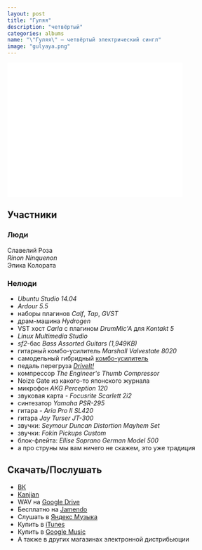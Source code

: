 ```yaml
---
layout: post
title: "Гуляя"
description: "четвёртый"
categories: albums
name: "\"Гуляя\" — четвёртый электрический сингл"
image: "gulyaya.png"
---
```


<iframe id="widget" scrolling="no" frameborder="0" width="400" height="305" style="width: 400px; height: 305px;" src="//widgets.jamendo.com/v3/album/164470?autoplay=0&layout=standard&manualWidth=400&width=400&theme=light&highlight=0&tracklist=true&tracklist_n=3&embedCode="></iframe>

## Участники  

### Люди  
Славелий Роза  
*Rinon Ninquenon*  
Эпика Колората

### Нелюди
- *Ubuntu Studio 14.04*
- *Ardour 5.5*
- наборы плагинов *Calf*, *Tap*, *GVST*
- драм-машина *Hydrogen*
- VST хост *Carla* с плагином *DrumMic'A* для *Kontakt 5*
- *Linux Multimedia Studio*
- *sf2*-бас *Bass Assorted Guitars (1,949KB)*
- гитарный комбо-усилитель *Marshall Valvestate 8020*
- самодельный гибридный [комбо-усилитель](http://rinonninqueon.ru/schematics/cabinet_3/)
- педаль перегруза *[DriveIt!](http://rinonninqueon.ru/schematics/DriveIt_complete/)*
- компрессор *The Engineer's Thumb Compressor*
- Noize Gate из какого-то японского журнала
- микрофон *AKG Perception 120*
- звуковая карта - *Focusrite Scarlett 2i2*
- синтезатор *Yamaha PSR-295*
- гитара - *Aria Pro II SL420*
- гитара *Jay Turser JT-300*
- звучки: *Seymour Duncan Distortion Mayhem Set*
- звучки: *Fokin Pickups Custom*
- блок-флейта: *Ellise Soprano German Model 500*
- а про струны мы вам ничего не скажем, это уже традиция

## Скачать/Послушать
- [ВК](https://vk.com/muzgruppa)
- [Kanjian](https://www.kanjian.com/muzgruppa/music/)
- WAV на [Google Drive](https://drive.google.com/drive/folders/0B8Pdgd_g-Uk-OEp1bXBTV2RPUTg?usp=sharing)
- Бесплатно на [Jamendo](https://www.jamendo.com/album/164470/gulyaya)
- Слушать в [Яндекс Музыка](https://music.yandex.ru/album/4011420)
- Купить в [iTunes](https://itunes.apple.com/ru/album/gulaa-single/id1190873260)
- Купить в [Google Music](https://play.google.com/store/music/album/Группа_Группа_Нск_Гуляя?id=B44knbavdl6i5cqkgw2j4lzeo7e&hl=ru)
- А также в других магазинах электронной дистрибьюции
